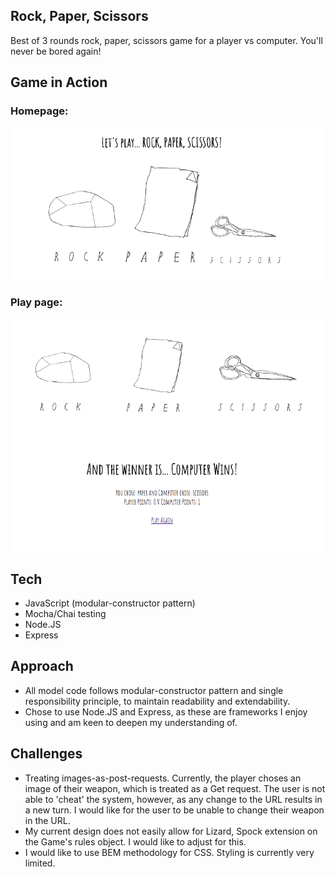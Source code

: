 ## Rock, Paper, Scissors

Best of 3 rounds rock, paper, scissors game for a player vs computer. You'll never be bored again!

## Game in Action

### Homepage:
![Alt text](https://github.com/ClemCB/javascript-rps/blob/master/public/images/indexpage.png?raw=true)

### Play page:
![Alt text](https://github.com/ClemCB/javascript-rps/blob/master/public/images/winnerpage.png?raw=true)

## Tech

- JavaScript (modular-constructor pattern)
- Mocha/Chai testing
- Node.JS
- Express

## Approach

- All model code follows modular-constructor pattern and single responsibility principle, to maintain readability and extendability.
- Chose to use Node.JS and Express, as these are frameworks I enjoy using and am keen to deepen my understanding of.

## Challenges

- Treating images-as-post-requests. Currently, the player choses an image of their weapon, which is treated as a Get request. The user is not able to 'cheat' the system, however, as any change to the URL results in a new turn. I would like for the user to be unable to change their weapon in the URL.
- My current design does not easily allow for Lizard, Spock extension on the Game's rules object. I would like to adjust for this.
- I would like to use BEM methodology for CSS. Styling is currently very limited.
